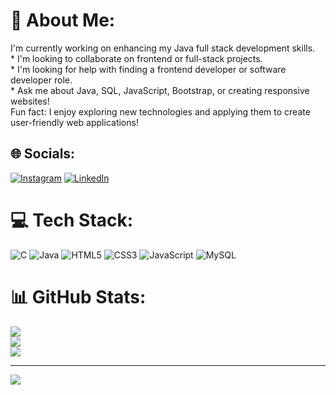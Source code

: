 # 💫 About Me:
I'm currently working on enhancing my Java full stack development skills.<br>* I'm looking to collaborate on frontend or full-stack projects.<br>* I'm looking for help with finding a frontend developer or software developer role.<br>* Ask me about Java, SQL, JavaScript, Bootstrap, or creating responsive websites!<br>Fun fact: I enjoy exploring new technologies and applying them to create user-friendly web applications!


## 🌐 Socials:
[![Instagram](https://img.shields.io/badge/Instagram-%23E4405F.svg?logo=Instagram&logoColor=white)](https://instagram.com/.) [![LinkedIn](https://img.shields.io/badge/LinkedIn-%230077B5.svg?logo=linkedin&logoColor=white)](https://linkedin.com/in/.) 

# 💻 Tech Stack:
![C](https://img.shields.io/badge/c-%2300599C.svg?style=for-the-badge&logo=c&logoColor=white) ![Java](https://img.shields.io/badge/java-%23ED8B00.svg?style=for-the-badge&logo=openjdk&logoColor=white) ![HTML5](https://img.shields.io/badge/html5-%23E34F26.svg?style=for-the-badge&logo=html5&logoColor=white) ![CSS3](https://img.shields.io/badge/css3-%231572B6.svg?style=for-the-badge&logo=css3&logoColor=white) ![JavaScript](https://img.shields.io/badge/javascript-%23323330.svg?style=for-the-badge&logo=javascript&logoColor=%23F7DF1E) ![MySQL](https://img.shields.io/badge/mysql-4479A1.svg?style=for-the-badge&logo=mysql&logoColor=white)
# 📊 GitHub Stats:
![](https://github-readme-stats.vercel.app/api?username=SRIRAMKUMAR2002&theme=transparent&hide_border=false&include_all_commits=true&count_private=true)<br/>
![](https://github-readme-streak-stats.herokuapp.com/?user=SRIRAMKUMAR2002&theme=transparent&hide_border=false)<br/>
![](https://github-readme-stats.vercel.app/api/top-langs/?username=SRIRAMKUMAR2002&theme=transparent&hide_border=false&include_all_commits=true&count_private=true&layout=compact)

---
[![](https://visitcount.itsvg.in/api?id=SRIRAMKUMAR2002&icon=4&color=0)](https://visitcount.itsvg.in)

<!-- Proudly created with GPRM ( https://gprm.itsvg.in ) -->
